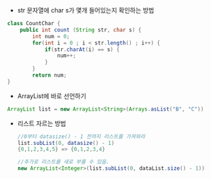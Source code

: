 * str 문자열에 char s가 몇개 들어있는지 확인하는 방법

```java
class CountChar {
    public int count (String str, char s) {
        int num = 0;
        for(int i = 0 ; i < str.length() ; i++) {
            if(str.charAt(i) == s) {
                num++;
            }
        }
        return num;
}
```

* ArrayList에 바로 선언하기

```java
ArrayList list = new ArrayList<String>(Arrays.asList("B", "C"))
```


* 리스트 자르는 방법

  ~~~java
  //0부터 datasize() - 1 전까지 리스트를 가져와라
  list.subList(0, datasize() - 1)
  {0,1,2,3,4,5} => {0,1,2,3,4}
  
  //추가로 리스트를 새로 부를 수 있음.
  new ArrayList<Integer>(list.subList(0, dataList.size() - 1))
  ~~~

  


